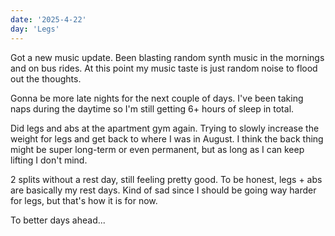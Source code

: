```yaml
---
date: '2025-4-22'
day: 'Legs'
---
```


Got a new music update. Been blasting random synth music in the mornings and on bus rides. At this point my music taste is just random noise to flood out the thoughts.

Gonna be more late nights for the next couple of days. I've been taking naps during the daytime so I'm still getting 6+ hours of sleep in total.

Did legs and abs at the apartment gym again. Trying to slowly increase the weight for legs and get back to where I was in August. I think the back thing might be super long-term or even permanent, but as long as I can keep lifting I don't mind.

2 splits without a rest day, still feeling pretty good. To be honest, legs + abs are basically my rest days. Kind of sad since I should be going way harder for legs, but that's how it is for now.

To better days ahead...